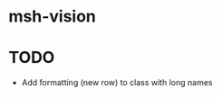 # msh-vision

<!-- toc -->

<!-- tocstop -->


# TODO

* Add formatting (new row) to class with long names
